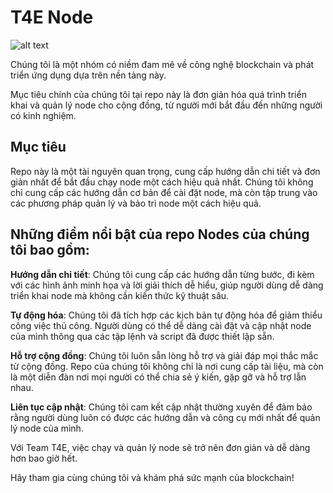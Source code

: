 # T4E Node

![alt text](https://github.com/pot4e/Nodes/blob/main/Images/lg-t4e.png?raw=true)

Chúng tôi là một nhóm có niềm đam mê về công nghệ blockchain và phát triển ứng dụng dựa trên nền tảng này.

Mục tiêu chính của chúng tôi tại repo này là đơn giản hóa quá trình triển khai và quản lý node cho cộng đồng, từ người mới bắt đầu đến những người có kinh nghiệm.

## Mục tiêu

Repo này là một tài nguyên quan trọng, cung cấp hướng dẫn chi tiết và đơn giản nhất để bắt đầu chạy node một cách hiệu quả nhất. Chúng tôi không chỉ cung cấp các hướng dẫn cơ bản để cài đặt node, mà còn tập trung vào các phương pháp quản lý và bảo trì node một cách hiệu quả.

## Những điểm nổi bật của repo Nodes của chúng tôi bao gồm:

**Hướng dẫn chi tiết**: Chúng tôi cung cấp các hướng dẫn từng bước, đi kèm với các hình ảnh minh họa và lời giải thích dễ hiểu, giúp người dùng dễ dàng triển khai node mà không cần kiến thức kỹ thuật sâu.

**Tự động hóa**: Chúng tôi đã tích hợp các kịch bản tự động hóa để giảm thiểu công việc thủ công. Người dùng có thể dễ dàng cài đặt và cập nhật node của mình thông qua các tập lệnh và script đã được thiết lập sẵn.

**Hỗ trợ cộng đồng**: Chúng tôi luôn sẵn lòng hỗ trợ và giải đáp mọi thắc mắc từ cộng đồng. Repo của chúng tôi không chỉ là nơi cung cấp tài liệu, mà còn là một diễn đàn nơi mọi người có thể chia sẻ ý kiến, gặp gỡ và hỗ trợ lẫn nhau.

**Liên tục cập nhật**: Chúng tôi cam kết cập nhật thường xuyên để đảm bảo rằng người dùng luôn có được các hướng dẫn và công cụ mới nhất để quản lý node của mình.

Với Team T4E, việc chạy và quản lý node sẽ trở nên đơn giản và dễ dàng hơn bao giờ hết. 

Hãy tham gia cùng chúng tôi và khám phá sức mạnh của blockchain!